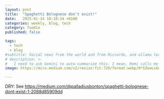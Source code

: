 ```yaml
---
layout: post
title:  "Spaghetti Bolognese don't exist!"
date:   2025-01-14 10:10:34 +0100
categories: weekly, blog, tech
category: foodie
published: false

tags:
  - tech
  - blog
#subtitle: Social news from the world and from Riccardo, and ollama learns to think.
# description: >-
#   I need to ask Gemini to auto-summarize this. I mean, Remi calls me the DRY man :)
image: https://miro.medium.com/v2/resize:fit:720/format:webp/0*5ZewLxGd3Yska4Am.jpg

---
```


DRY: See https://medium.com/@palladiusbonton/spaghetti-bolognese-dont-exist-1-2088d85909dd
